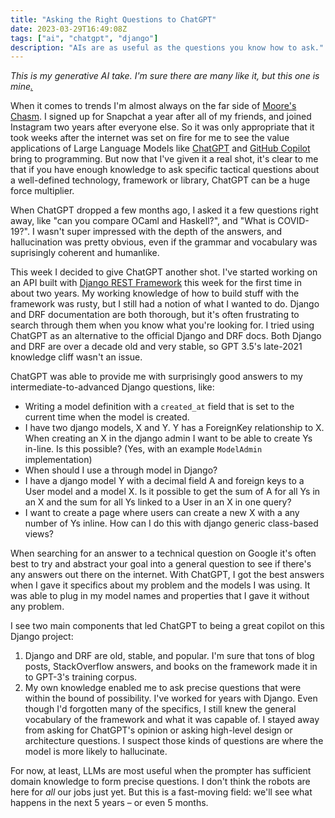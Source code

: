 ```yaml
---
title: "Asking the Right Questions to ChatGPT"
date: 2023-03-29T16:49:08Z
tags: ["ai", "chatgpt", "django"]
description: "AIs are as useful as the questions you know how to ask."
---
```


*This is my generative AI take. I'm sure there are many like it, but this one is mine[.](https://www.usmcu.edu/Research/Marine-Corps-History-Division/Frequently-Requested-Topics/Marines-Rifle-Creed/)*

When it comes to trends I'm almost always on the far side of [Moore's Chasm](https://en.wikipedia.org/wiki/Crossing_the_Chasm). I signed up for Snapchat a year after all of my friends, and joined Instagram two years after everyone else. So it was only appropriate that it took weeks after the internet was set on fire for me to see the value applications of Large Language Models like [ChatGPT](https://openai.com/blog/chatgpt) and [GitHub Copilot](https://github.com/features/copilot) bring to programming. But now that I've given it a real shot, it's clear to me that if you have enough knowledge to ask specific tactical questions about a well-defined technology, framework or library, ChatGPT can be a huge force multiplier.

<!--more-->

When ChatGPT dropped a few months ago, I asked it a few questions right away, like "can you compare OCaml and Haskell?", and "What is COVID-19?".  I wasn't super impressed with the depth of the answers, and hallucination was pretty obvious, even if the grammar and vocabulary was suprisingly coherent and humanlike.

This week I decided to give ChatGPT another shot. I've started working on an API built with [Django REST Framework](https://www.django-rest-framework.org) this week for the first time in about two years. My working knowledge of how to build stuff with the framework was rusty, but I still had a notion of what I wanted to do. Django and DRF documentation are both thorough, but it's often frustrating to search through them when you know what you're looking for. I tried using ChatGPT as an alternative to the official Django and DRF docs. Both Django and DRF are over a decade old and very stable, so GPT 3.5's late-2021 knowledge cliff wasn't an issue.

ChatGPT was able to provide me with surprisingly good answers to my intermediate-to-advanced Django questions, like:
- Writing a model definition with a `created_at` field that is set to the current time when the model is created.
- I have two django models, X and Y. Y has a ForeignKey relationship to X. When creating an X in the django admin I want to be able to create Ys in-line. Is this possible? (Yes, with an example `ModelAdmin` implementation)
- When should I use a through model in Django?
- I have a django model Y with a decimal field A and foreign keys to a User model and a model X. Is it possible to get the sum of A for all Ys in an X and the sum for all Ys linked to a User in an X in one query?
- I want to create a page where users can create a new X with a any number of Ys inline. How can I do this with django generic class-based views?

When searching for an answer to a technical question on Google it's often best to try and abstract your goal into a general question to see if there's any answers out there on the internet. With ChatGPT, I got the best answers when I gave it specifics about my problem and the models I was using. It was able to plug in my model names and properties that I gave it without any problem.

I see two main components that led ChatGPT to being a great copilot on this Django project:
1. Django and DRF are old, stable, and popular. I'm sure that tons of blog posts, StackOverflow answers, and books on the framework made it in to GPT-3's training corpus.
2. My own knowledge enabled me to ask precise questions that were within the bound of possibility. I've worked for years with Django. Even though I'd forgotten many of the specifics, I still knew the general vocabulary of the framework and what it was capable of. I stayed away from asking for ChatGPT's opinion or asking high-level design or architecture questions. I suspect those kinds of questions are where the model is more likely to hallucinate.

For now, at least, LLMs are most useful when the prompter has sufficient domain knowledge to form precise questions. I don't think the robots are here for *all* our jobs just yet. But this is a fast-moving field: we'll see what happens in the next 5 years – or even 5 months.